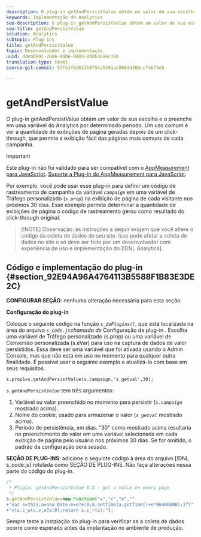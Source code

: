 ```yaml
---
description: O plug-in getAndPersistValue obtém um valor de sua escolha e o preenche em uma variável do Analytics por determinado período. Um uso comum é ver a quantidade de exibições de página geradas depois de um click-through, que permite a exibição fácil das páginas mais comuns de cada campanha.
keywords: Implementação do Analytics
seo-description: O plug-in getAndPersistValue obtém um valor de sua escolha e o preenche em uma variável do Analytics por determinado período. Um uso comum é ver a quantidade de exibições de página geradas depois de um click-through, que permite a exibição fácil das páginas mais comuns de cada campanha.
seo-title: getAndPersistValue
solution: Analytics
subtopic: Plug-ins
title: getAndPersistValue
topic: Desenvolvedor e implementação
uuid: ddeab80c-260e-44b6-8483-8b8b369ec19b
translation-type: tm+mt
source-git-commit: 57fe1f6d613b9f54a5191ac8684d36bccfebf4e5

---
```



# getAndPersistValue

O plug-in getAndPersistValue obtém um valor de sua escolha e o preenche em uma variável do Analytics por determinado período. Um uso comum é ver a quantidade de exibições de página geradas depois de um click-through, que permite a exibição fácil das páginas mais comuns de cada campanha.

>[!IMPORTANT]
>
>Este plug-in não foi validado para ser compatível com o [AppMeasurement para JavaScript](/help/implement/js-implementation/c-appmeasurement-js/appmeasure-mjs.md). [Suporte a Plug-in do AppMeasurement para JavaScript](/help/implement/js-implementation/c-appmeasurement-js/plugins-support.md).

Por exemplo, você pode usar esse plug-in para definir um código de rastreamento de campanha da variável *`campaign`* em uma variável de Tráfego personalizado (*`s.prop`*) na exibição de página de cada visitante nos próximos 30 dias. Esse exemplo permite determinar a quantidade de exibições de página o código de rastreamento gerou como resultado do click-through original.

> [!NOTE] Observação: as instruções a seguir exigem que você altere o código da coleta de dados do seu site. Isso pode afetar a coleta de dados no site e só deve ser feito por um desenvolvedor com experiência de uso e implementação do [!DNL Analytics].

## Código e implementação do plug-in {#section_92E94A96A4764113B5588F1B83E3DE2C}

**CONFIGURAR SEÇÃO**: nenhuma alteração necessária para esta seção.

**Configuração do plug-in**

Coloque o seguinte código na função *`s_doPlugins()`*, que está localizada na área do arquivo *`s_code.js`chamada de* Configuração de plug-in *.* Escolha uma variável de Tráfego personalizado (s.prop) ou uma variável de Conversão personalizada (s.eVar) para uso na captura de dados de valor persistidos. Essa deve ser uma variável que foi ativada usando o Admin Console, mas que não está em uso no momento para qualquer outra finalidade. É possível usar o seguinte exemplo e atualizá-lo com base em seus requisitos.

`s.prop1=s.getAndPersistValue(s.campaign,'s_getval',30);`

*`s.getAndPersistValue`* tem três argumentos:

1. Variável ou valor preenchido no momento para persistir (*`s.campaign`* mostrado acima).
1. Nome do cookie, usado para armazenar o valor (*`s_getval`* mostrado acima).
1. Período de persistência, em dias. "30" como mostrado acima resultaria no preenchimento do valor em uma variável selecionada em cada exibição de página pelo usuário nos próximos 30 dias. Se for omitido, o padrão da configuração será *sessão*.

**SEÇÃO DE PLUG-INS**: adicione o seguinte código à área do arquivo [!DNL s_code.js] rotulada como SEÇÃO DE PLUG-INS. Não faça alterações nessa parte do código do plug-in.

```js
/* 
 * Plugin: getAndPersistValue 0.3 - get a value on every page 
 */ 
s.getAndPersistValue=new Function("v","c","e","" 
+"var s=this,a=new Date;e=e?e:0;a.setTime(a.getTime()+e*86400000);if(" 
+"v)s.c_w(c,v,e?a:0);return s.c_r(c);");
```

Sempre teste a instalação do plug-in para verificar se a coleta de dados ocorre como esperado antes da implantação no ambiente de produção.
